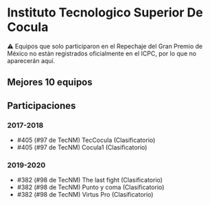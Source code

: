 # Instituto Tecnologico Superior De Cocula

:warning: Equipos que solo participaron en el Repechaje del Gran Premio de México no están registrados oficialmente en el ICPC, por lo que no aparecerán aquí.

## Mejores 10 equipos


## Participaciones

### 2017-2018

- #405 (#97 de TecNM) TecCocula (Clasificatorio)
- #405 (#97 de TecNM) Cocula1 (Clasificatorio)

### 2019-2020

- #382 (#98 de TecNM) The last fight (Clasificatorio)
- #382 (#98 de TecNM) Punto y coma (Clasificatorio)
- #382 (#98 de TecNM) Virtus Pro (Clasificatorio)



